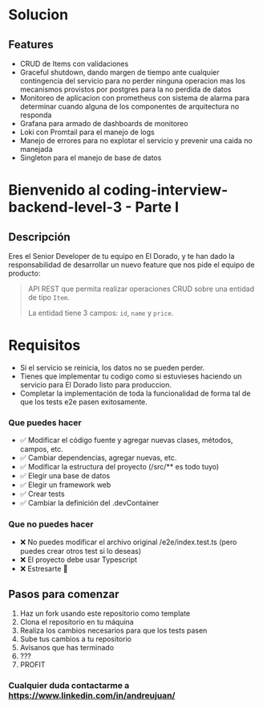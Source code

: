 # Solucion

## Features

- CRUD de Items con validaciones
- Graceful shutdown, dando margen de tiempo ante cualquier contingencia del servicio para no perder ninguna operacion mas los mecanismos provistos por postgres para la no perdida de datos
- Monitoreo de aplicacion con prometheus con sistema de alarma para determinar cuando alguna de los componentes de arquitectura no responda
- Grafana para armado de dashboards de monitoreo
- Loki con Promtail para el manejo de logs
- Manejo de errores para no explotar el servicio y prevenir una caida no manejada
- Singleton para el manejo de base de datos

# Bienvenido al coding-interview-backend-level-3 - Parte I

## Descripción

Eres el Senior Developer de tu equipo en El Dorado, y te han dado la responsabilidad de desarrollar un nuevo feature que nos pide el equipo de producto:

> API REST que permita realizar operaciones CRUD sobre una entidad de tipo `Item`.
>
> La entidad tiene 3 campos: `id`, `name` y `price`.

# Requisitos

- Si el servicio se reinicia, los datos no se pueden perder.
- Tienes que implementar tu codigo como si estuvieses haciendo un servicio para El Dorado listo para produccion.
- Completar la implementación de toda la funcionalidad de forma tal de que los tests e2e pasen exitosamente.

### Que puedes hacer

- ✅ Modificar el código fuente y agregar nuevas clases, métodos, campos, etc.
- ✅ Cambiar dependencias, agregar nuevas, etc.
- ✅ Modificar la estructura del proyecto (/src/\*\* es todo tuyo)
- ✅ Elegir una base de datos
- ✅ Elegir un framework web
- ✅ Crear tests
- ✅ Cambiar la definición del .devContainer

### Que **no** puedes hacer

- ❌ No puedes modificar el archivo original /e2e/index.test.ts (pero puedes crear otros test si lo deseas)
- ❌ El proyecto debe usar Typescript
- ❌ Estresarte 🤗

## Pasos para comenzar

1. Haz un fork usando este repositorio como template
2. Clona el repositorio en tu máquina
3. Realiza los cambios necesarios para que los tests pasen
4. Sube tus cambios a tu repositorio
5. Avísanos que has terminado
6. ???
7. PROFIT

### Cualquier duda contactarme a <https://www.linkedin.com/in/andreujuan/>
